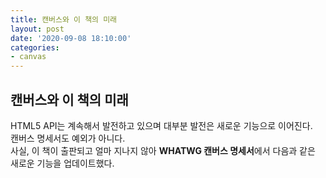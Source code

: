 ```yaml
---
title: 캔버스와 이 책의 미래
layout: post
date: '2020-09-08 18:10:00'
categories:
- canvas
---
```


## 캔버스와 이 책의 미래

HTML5 API는 계속해서 발전하고 있으며 대부분 발전은 새로운 기능으로 이어진다.  
캔버스 명세서도 예외가 아니다.  
사실, 이 책이 출판되고 얼마 지나지 않아 **WHATWG 캔버스 명세서**에서 다음과 같은 새로운 기능을 업데이트했다.

